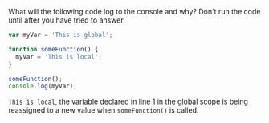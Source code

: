 What will the following code log to the console and why? Don't run the code until after you have tried to answer.
```js
var myVar = 'This is global';

function someFunction() {
  myVar = 'This is local';
}

someFunction();
console.log(myVar);
```

`This is local`, the variable declared in line 1 in the global scope is being reassigned to a new value when `someFunction()` is called.